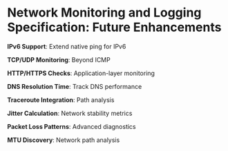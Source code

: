 # Network Monitoring and Logging Specification: Future Enhancements



**IPv6 Support**: Extend native ping for IPv6

**TCP/UDP Monitoring**: Beyond ICMP

**HTTP/HTTPS Checks**: Application-layer monitoring

**DNS Resolution Time**: Track DNS performance

**Traceroute Integration**: Path analysis

**Jitter Calculation**: Network stability metrics

**Packet Loss Patterns**: Advanced diagnostics

**MTU Discovery**: Network path analysis
